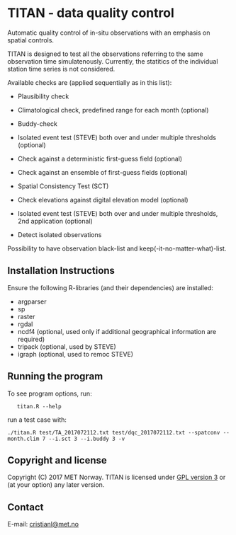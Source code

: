 # TITAN - data quality control

Automatic quality control of in-situ observations with an emphasis on spatial controls.

TITAN is designed to test all the observations referring to the same observation time simulatenously.
Currently, the statitics of the individual station time series is not considered.

Available checks are (applied sequentially as in this list):

* Plausibility check

* Climatological check, predefined range for each month (optional)

* Buddy-check

* Isolated event test (STEVE) both over and under multiple thresholds (optional)

* Check against a deterministic first-guess field (optional)

* Check against an ensemble of first-guess fields (optional)

* Spatial Consistency Test (SCT)

* Check elevations against digital elevation model (optional)

* Isolated event test (STEVE) both over and under multiple thresholds, 2nd application (optional)

* Detect isolated observations

Possibility to have observation black-list and keep(-it-no-matter-what)-list.

Installation Instructions
-------------------------
Ensure the following R-libraries (and their dependencies) are installed:

   * argparser
   * sp
   * raster
   * rgdal
   * ncdf4 (optional, used only if additional geographical information are required)
   * tripack (optional, used by STEVE)
   * igraph (optional, used to remoc STEVE)


Running the program
-------------------
To see program options, run:

```
   titan.R --help
```

run a test case with:

```
./titan.R test/TA_2017072112.txt test/dqc_2017072112.txt --spatconv --month.clim 7 --i.sct 3 --i.buddy 3 -v
```

Copyright and license
---------------------
Copyright (C) 2017 MET Norway. TITAN is licensed under [GPL
version 3](https://github.com/metno/TITAN/blob/master/LICENSE) or (at
your option) any later version.

Contact
-------
E-mail: cristianl@met.no

